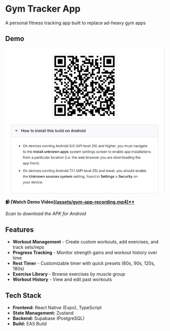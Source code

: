 # Gym Tracker App
A personal fitness tracking app built to replace ad-heavy gym apps

## Demo
![Gym Tracker App](assets/screenshot.png)

**📹 [Watch Demo Video][(assets/gym-app-recording.mp4)**](https://youtube.com/shorts/Q7iHwSymc-I)**

*Scan to download the APK for Android*

## Features

- **Workout Management** - Create custom workouts, add exercises, and track sets/reps
- **Progress Tracking** - Monitor strength gains and workout history over time
- **Rest Timer** - Customizable timer with quick presets (60s, 90s, 120s, 180s)
- **Exercise Library** - Browse exercises by muscle group
- **Workout History** - View and edit past workouts

## Tech Stack

- **Frontend:** React Native (Expo), TypeScript
- **State Management:** Zustand
- **Backend:** Supabase (PostgreSQL)
- **Build:** EAS Build
